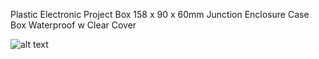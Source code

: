 Plastic Electronic Project Box 158 x 90 x 60mm Junction Enclosure Case Box Waterproof w Clear Cover 

![alt text](https://images-na.ssl-images-amazon.com/images/I/51v2Tz57WRL._AC_SL1100_.jpg)